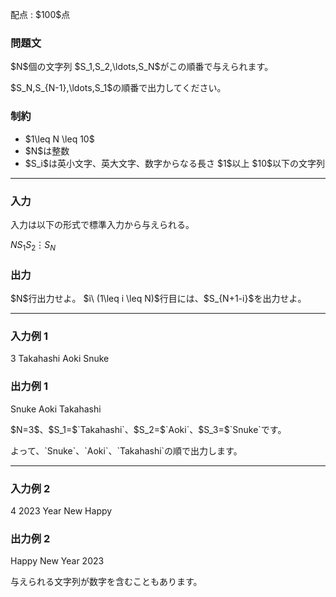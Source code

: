 
<div>

<span>

<span>

<p>
配点 : $100$点
</p>

<div>

<section>

### **問題文**

<p>
$N$個の文字列 $S_1,S_2,\ldots,S_N$がこの順番で与えられます。
</p>

<p>
$S_N,S_{N-1},\ldots,S_1$の順番で出力してください。
</p>

</section>

</div>

<div>

<section>

### **制約**

<ul>

<li>
$1\leq N \leq 10$
</li>

<li>
$N$は整数
</li>

<li>
$S_i$は英小文字、英大文字、数字からなる長さ $1$以上 $10$以下の文字列
</li>

</ul>

</section>

</div>

---

<div>

<div>

<section>

### **入力**

<p>
入力は以下の形式で標準入力から与えられる。
</p>

<div>

$N$$S_1$$S_2$$\vdots$$S_N$
</div>

</section>

</div>

<div>

<section>

### **出力**

<p>
$N$行出力せよ。
$i\ (1\leq i \leq N)$行目には、$S_{N+1-i}$を出力せよ。
</p>

</section>

</div>

</div>

---

<div>

<section>

### **入力例 1**

<div>

3
Takahashi
Aoki
Snuke

</div>

</section>

</div>

<div>

<section>

### **出力例 1**

<div>

Snuke
Aoki
Takahashi

</div>

<p>
$N=3$、$S_1=$`Takahashi`、$S_2=$`Aoki`、$S_3=$`Snuke`です。
</p>

<p>
よって、`Snuke`、`Aoki`、`Takahashi`の順で出力します。
</p>

</section>

</div>

---

<div>

<section>

### **入力例 2**

<div>

4
2023
Year
New
Happy

</div>

</section>

</div>

<div>

<section>

### **出力例 2**

<div>

Happy
New
Year
2023

</div>

<p>
与えられる文字列が数字を含むこともあります。
</p>

</section>

</div>

</span>

</span>

</div>
